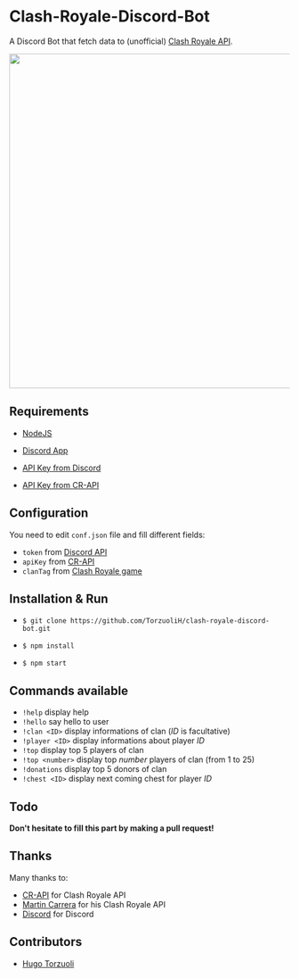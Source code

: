 # Clash-Royale-Discord-Bot

A Discord Bot that fetch data to (unofficial) [Clash Royale API](https://github.com/cr-api/cr-api).

<img src="https://im5.ezgif.com/tmp/ezgif-5-305d1fd5bb.gif" width="600">

## Requirements

- [NodeJS](https://nodejs.org/en/)

- [Discord App](discord.gg)

- [API Key from Discord](https://discord.js.org)

- [API Key from CR-API](http://docs.cr-api.com)

## Configuration

You need to edit `conf.json` file and fill different fields:

- `token` from [Discord API](https://discord.js.org)
- `apiKey` from [CR-API](http://docs.cr-api.com)
- `clanTag` from [Clash Royale game](https://clashroyale.com)

## Installation & Run

- `$ git clone https://github.com/TorzuoliH/clash-royale-discord-bot.git`

- `$ npm install`

- `$ npm start` 

## Commands available

- `!help` display help
- `!hello` say hello to user
- `!clan <ID>` display informations of clan (_ID_ is facultative)
- `!player <ID>` display informations about player _ID_
- `!top` display top 5 players of clan
- `!top <number>` display top _number_ players of clan (from 1 to 25)
- `!donations` display top 5 donors of clan
- `!chest <ID>` display next coming chest for player _ID_

## Todo

**Don't hesitate to fill this part by making a pull request!**

## Thanks

Many thanks to:

- [CR-API](https://github.com/cr-api/cr-api) for Clash Royale API
- [Martin Carrera](https://github.com/martincarrera/clash-royale-api) for his Clash Royale API
- [Discord](https://discordapp.com/) for Discord

## Contributors

- [Hugo Torzuoli](https://github.com/TorzuoliH/)

